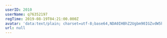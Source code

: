 ```yaml
---
userID: 2010
userName: q76352197
regTime: 2019-08-19T04:21:00.000Z
avatar: 'data:text/plain; charset=utf-8;base64,NDA0IHBhZ2Ugbm90IGZvdW5kCg=='
url: null
---
```



